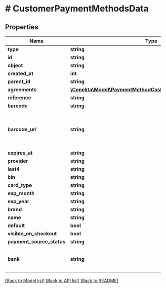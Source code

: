 # # CustomerPaymentMethodsData

## Properties

Name | Type | Description | Notes
------------ | ------------- | ------------- | -------------
**type** | **string** |  |
**id** | **string** |  |
**object** | **string** |  |
**created_at** | **int** |  |
**parent_id** | **string** |  | [optional]
**agreements** | [**\Conekta\Model\PaymentMethodCashResponseAllOfAgreements[]**](PaymentMethodCashResponseAllOfAgreements.md) |  | [optional]
**reference** | **string** |  | [optional]
**barcode** | **string** |  | [optional]
**barcode_url** | **string** | URL to the barcode image, reference is the same as barcode | [optional]
**expires_at** | **string** |  | [optional]
**provider** | **string** |  | [optional]
**last4** | **string** |  | [optional]
**bin** | **string** |  | [optional]
**card_type** | **string** |  | [optional]
**exp_month** | **string** |  | [optional]
**exp_year** | **string** |  | [optional]
**brand** | **string** |  | [optional]
**name** | **string** |  | [optional]
**default** | **bool** |  | [optional]
**visible_on_checkout** | **bool** |  | [optional]
**payment_source_status** | **string** |  | [optional]
**bank** | **string** | Bank name for the SPEI payment method | [optional]

[[Back to Model list]](../../README.md#models) [[Back to API list]](../../README.md#endpoints) [[Back to README]](../../README.md)
